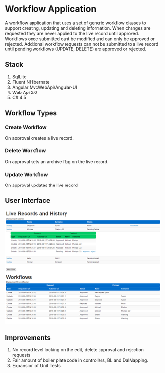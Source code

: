 # Workflow Application

A workflow application that uses a set of generic workflow classes to support creating, updating and deleting information. When changes are requested they are never applied to the live record until approved. Workflows once submitted cant be modified and can only be approved or rejected. Addtional workflow requests can not be submitted to a live record until pending workflows (UPDATE, DELETE) are approved or rejected.

## Stack
1. SqlLite 
2. Fluent NHibernate
2. Angular MvcWebApi/Angular-UI
3. Web Api 2.0 
4. C# 4.5

## Workflow Types
### Create Workflow
On approval creates a live record.

### Delete Workflow
On approval sets an archive flag on the live record.

### Update Workflow
On approval updates the live record

## User Interface
![User Interface](https://github.com/JonathanSawyer/WorkflowApplication/blob/master/Angular-UI.png)

## Improvements
1. No record level locking on the edit, delete approval and rejection requests
2. Fair amount of boiler plate code in controllers, BL and DalMapping.
3. Expansion of Unit Tests

